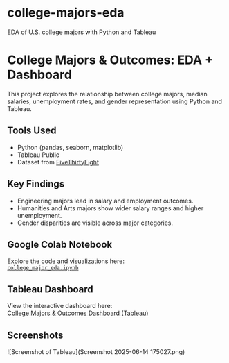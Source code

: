 # college-majors-eda
EDA of U.S. college majors with Python and Tableau

# College Majors & Outcomes: EDA + Dashboard

This project explores the relationship between college majors, median salaries, unemployment rates, and gender representation using Python and Tableau.

## Tools Used
- Python (pandas, seaborn, matplotlib)
- Tableau Public
- Dataset from [FiveThirtyEight](https://github.com/fivethirtyeight/data/tree/master/college-majors)

## Key Findings
- Engineering majors lead in salary and employment outcomes.
- Humanities and Arts majors show wider salary ranges and higher unemployment.
- Gender disparities are visible across major categories.

## Google Colab Notebook
Explore the code and visualizations here:  
 [`college_major_eda.ipynb`](college_major_eda.ipynb)

## Tableau Dashboard
View the interactive dashboard here:  
[College Majors & Outcomes Dashboard (Tableau)](https://public.tableau.com/shared/BHHDRDJNP?:display_count=n&:origin=viz_share_link)

## Screenshots
![Screenshot of Tableau](Screenshot 2025-06-14 175027.png)
